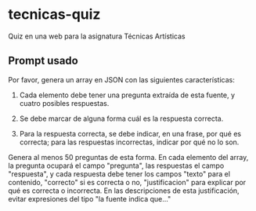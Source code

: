 # tecnicas-quiz
Quiz en una web para la asignatura Técnicas Artísticas

## Prompt usado

Por favor, genera un array en JSON con las siguientes características:

1. Cada elemento debe tener una pregunta extraída de esta fuente, y cuatro
   posibles respuestas.

2. Se debe marcar de alguna forma cuál es la respuesta correcta.

3. Para la respuesta correcta, se debe indicar, en una frase, por qué es
correcta; para las respuestas incorrectas, indicar por qué no lo son.

Genera al menos 50 preguntas de esta forma. En cada elemento del array, la
pregunta ocupará el campo "pregunta", las respuestas el campo "respuesta", y
cada respuesta debe tener los campos "texto" para el contenido, "correcto" si es
correcta o no, "justificacion" para explicar por qué es correcta o
incorrecta. En las descripciones de esta justificación, evitar expresiones del
tipo "la fuente indica que..."
